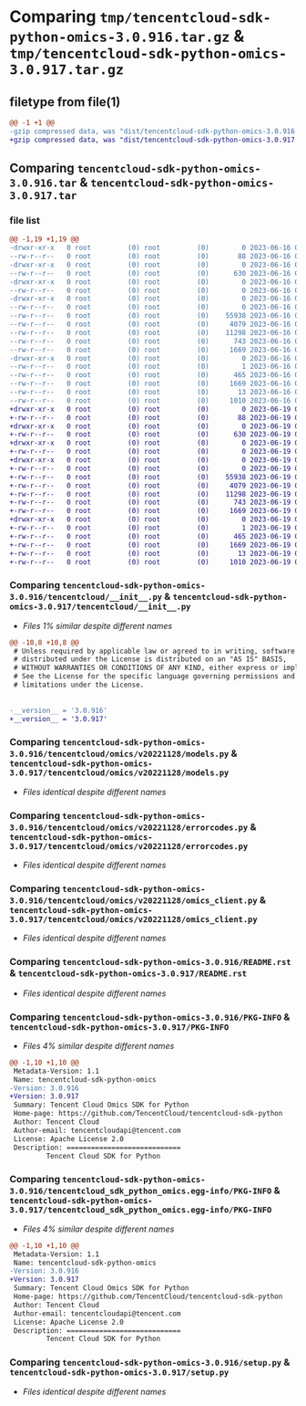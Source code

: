 # Comparing `tmp/tencentcloud-sdk-python-omics-3.0.916.tar.gz` & `tmp/tencentcloud-sdk-python-omics-3.0.917.tar.gz`

## filetype from file(1)

```diff
@@ -1 +1 @@
-gzip compressed data, was "dist/tencentcloud-sdk-python-omics-3.0.916.tar", last modified: Fri Jun 16 00:38:40 2023, max compression
+gzip compressed data, was "dist/tencentcloud-sdk-python-omics-3.0.917.tar", last modified: Mon Jun 19 00:30:23 2023, max compression
```

## Comparing `tencentcloud-sdk-python-omics-3.0.916.tar` & `tencentcloud-sdk-python-omics-3.0.917.tar`

### file list

```diff
@@ -1,19 +1,19 @@
-drwxr-xr-x   0 root         (0) root         (0)        0 2023-06-16 00:38:40.000000 tencentcloud-sdk-python-omics-3.0.916/
--rw-r--r--   0 root         (0) root         (0)       88 2023-06-16 00:38:40.000000 tencentcloud-sdk-python-omics-3.0.916/setup.cfg
-drwxr-xr-x   0 root         (0) root         (0)        0 2023-06-16 00:38:40.000000 tencentcloud-sdk-python-omics-3.0.916/tencentcloud/
--rw-r--r--   0 root         (0) root         (0)      630 2023-06-16 00:38:40.000000 tencentcloud-sdk-python-omics-3.0.916/tencentcloud/__init__.py
-drwxr-xr-x   0 root         (0) root         (0)        0 2023-06-16 00:38:40.000000 tencentcloud-sdk-python-omics-3.0.916/tencentcloud/omics/
--rw-r--r--   0 root         (0) root         (0)        0 2023-06-16 00:38:40.000000 tencentcloud-sdk-python-omics-3.0.916/tencentcloud/omics/__init__.py
-drwxr-xr-x   0 root         (0) root         (0)        0 2023-06-16 00:38:40.000000 tencentcloud-sdk-python-omics-3.0.916/tencentcloud/omics/v20221128/
--rw-r--r--   0 root         (0) root         (0)        0 2023-06-16 00:38:40.000000 tencentcloud-sdk-python-omics-3.0.916/tencentcloud/omics/v20221128/__init__.py
--rw-r--r--   0 root         (0) root         (0)    55938 2023-06-16 00:38:40.000000 tencentcloud-sdk-python-omics-3.0.916/tencentcloud/omics/v20221128/models.py
--rw-r--r--   0 root         (0) root         (0)     4079 2023-06-16 00:38:40.000000 tencentcloud-sdk-python-omics-3.0.916/tencentcloud/omics/v20221128/errorcodes.py
--rw-r--r--   0 root         (0) root         (0)    11298 2023-06-16 00:38:40.000000 tencentcloud-sdk-python-omics-3.0.916/tencentcloud/omics/v20221128/omics_client.py
--rw-r--r--   0 root         (0) root         (0)      743 2023-06-16 00:38:40.000000 tencentcloud-sdk-python-omics-3.0.916/README.rst
--rw-r--r--   0 root         (0) root         (0)     1669 2023-06-16 00:38:40.000000 tencentcloud-sdk-python-omics-3.0.916/PKG-INFO
-drwxr-xr-x   0 root         (0) root         (0)        0 2023-06-16 00:38:40.000000 tencentcloud-sdk-python-omics-3.0.916/tencentcloud_sdk_python_omics.egg-info/
--rw-r--r--   0 root         (0) root         (0)        1 2023-06-16 00:38:40.000000 tencentcloud-sdk-python-omics-3.0.916/tencentcloud_sdk_python_omics.egg-info/dependency_links.txt
--rw-r--r--   0 root         (0) root         (0)      465 2023-06-16 00:38:40.000000 tencentcloud-sdk-python-omics-3.0.916/tencentcloud_sdk_python_omics.egg-info/SOURCES.txt
--rw-r--r--   0 root         (0) root         (0)     1669 2023-06-16 00:38:40.000000 tencentcloud-sdk-python-omics-3.0.916/tencentcloud_sdk_python_omics.egg-info/PKG-INFO
--rw-r--r--   0 root         (0) root         (0)       13 2023-06-16 00:38:40.000000 tencentcloud-sdk-python-omics-3.0.916/tencentcloud_sdk_python_omics.egg-info/top_level.txt
--rw-r--r--   0 root         (0) root         (0)     1010 2023-06-16 00:38:40.000000 tencentcloud-sdk-python-omics-3.0.916/setup.py
+drwxr-xr-x   0 root         (0) root         (0)        0 2023-06-19 00:30:23.000000 tencentcloud-sdk-python-omics-3.0.917/
+-rw-r--r--   0 root         (0) root         (0)       88 2023-06-19 00:30:23.000000 tencentcloud-sdk-python-omics-3.0.917/setup.cfg
+drwxr-xr-x   0 root         (0) root         (0)        0 2023-06-19 00:30:23.000000 tencentcloud-sdk-python-omics-3.0.917/tencentcloud/
+-rw-r--r--   0 root         (0) root         (0)      630 2023-06-19 00:30:23.000000 tencentcloud-sdk-python-omics-3.0.917/tencentcloud/__init__.py
+drwxr-xr-x   0 root         (0) root         (0)        0 2023-06-19 00:30:23.000000 tencentcloud-sdk-python-omics-3.0.917/tencentcloud/omics/
+-rw-r--r--   0 root         (0) root         (0)        0 2023-06-19 00:30:23.000000 tencentcloud-sdk-python-omics-3.0.917/tencentcloud/omics/__init__.py
+drwxr-xr-x   0 root         (0) root         (0)        0 2023-06-19 00:30:23.000000 tencentcloud-sdk-python-omics-3.0.917/tencentcloud/omics/v20221128/
+-rw-r--r--   0 root         (0) root         (0)        0 2023-06-19 00:30:23.000000 tencentcloud-sdk-python-omics-3.0.917/tencentcloud/omics/v20221128/__init__.py
+-rw-r--r--   0 root         (0) root         (0)    55938 2023-06-19 00:30:23.000000 tencentcloud-sdk-python-omics-3.0.917/tencentcloud/omics/v20221128/models.py
+-rw-r--r--   0 root         (0) root         (0)     4079 2023-06-19 00:30:23.000000 tencentcloud-sdk-python-omics-3.0.917/tencentcloud/omics/v20221128/errorcodes.py
+-rw-r--r--   0 root         (0) root         (0)    11298 2023-06-19 00:30:23.000000 tencentcloud-sdk-python-omics-3.0.917/tencentcloud/omics/v20221128/omics_client.py
+-rw-r--r--   0 root         (0) root         (0)      743 2023-06-19 00:30:23.000000 tencentcloud-sdk-python-omics-3.0.917/README.rst
+-rw-r--r--   0 root         (0) root         (0)     1669 2023-06-19 00:30:23.000000 tencentcloud-sdk-python-omics-3.0.917/PKG-INFO
+drwxr-xr-x   0 root         (0) root         (0)        0 2023-06-19 00:30:23.000000 tencentcloud-sdk-python-omics-3.0.917/tencentcloud_sdk_python_omics.egg-info/
+-rw-r--r--   0 root         (0) root         (0)        1 2023-06-19 00:30:23.000000 tencentcloud-sdk-python-omics-3.0.917/tencentcloud_sdk_python_omics.egg-info/dependency_links.txt
+-rw-r--r--   0 root         (0) root         (0)      465 2023-06-19 00:30:23.000000 tencentcloud-sdk-python-omics-3.0.917/tencentcloud_sdk_python_omics.egg-info/SOURCES.txt
+-rw-r--r--   0 root         (0) root         (0)     1669 2023-06-19 00:30:23.000000 tencentcloud-sdk-python-omics-3.0.917/tencentcloud_sdk_python_omics.egg-info/PKG-INFO
+-rw-r--r--   0 root         (0) root         (0)       13 2023-06-19 00:30:23.000000 tencentcloud-sdk-python-omics-3.0.917/tencentcloud_sdk_python_omics.egg-info/top_level.txt
+-rw-r--r--   0 root         (0) root         (0)     1010 2023-06-19 00:30:23.000000 tencentcloud-sdk-python-omics-3.0.917/setup.py
```

### Comparing `tencentcloud-sdk-python-omics-3.0.916/tencentcloud/__init__.py` & `tencentcloud-sdk-python-omics-3.0.917/tencentcloud/__init__.py`

 * *Files 1% similar despite different names*

```diff
@@ -10,8 +10,8 @@
 # Unless required by applicable law or agreed to in writing, software
 # distributed under the License is distributed on an "AS IS" BASIS,
 # WITHOUT WARRANTIES OR CONDITIONS OF ANY KIND, either express or implied.
 # See the License for the specific language governing permissions and
 # limitations under the License.
 
 
-__version__ = '3.0.916'
+__version__ = '3.0.917'
```

### Comparing `tencentcloud-sdk-python-omics-3.0.916/tencentcloud/omics/v20221128/models.py` & `tencentcloud-sdk-python-omics-3.0.917/tencentcloud/omics/v20221128/models.py`

 * *Files identical despite different names*

### Comparing `tencentcloud-sdk-python-omics-3.0.916/tencentcloud/omics/v20221128/errorcodes.py` & `tencentcloud-sdk-python-omics-3.0.917/tencentcloud/omics/v20221128/errorcodes.py`

 * *Files identical despite different names*

### Comparing `tencentcloud-sdk-python-omics-3.0.916/tencentcloud/omics/v20221128/omics_client.py` & `tencentcloud-sdk-python-omics-3.0.917/tencentcloud/omics/v20221128/omics_client.py`

 * *Files identical despite different names*

### Comparing `tencentcloud-sdk-python-omics-3.0.916/README.rst` & `tencentcloud-sdk-python-omics-3.0.917/README.rst`

 * *Files identical despite different names*

### Comparing `tencentcloud-sdk-python-omics-3.0.916/PKG-INFO` & `tencentcloud-sdk-python-omics-3.0.917/PKG-INFO`

 * *Files 4% similar despite different names*

```diff
@@ -1,10 +1,10 @@
 Metadata-Version: 1.1
 Name: tencentcloud-sdk-python-omics
-Version: 3.0.916
+Version: 3.0.917
 Summary: Tencent Cloud Omics SDK for Python
 Home-page: https://github.com/TencentCloud/tencentcloud-sdk-python
 Author: Tencent Cloud
 Author-email: tencentcloudapi@tencent.com
 License: Apache License 2.0
 Description: ============================
         Tencent Cloud SDK for Python
```

### Comparing `tencentcloud-sdk-python-omics-3.0.916/tencentcloud_sdk_python_omics.egg-info/PKG-INFO` & `tencentcloud-sdk-python-omics-3.0.917/tencentcloud_sdk_python_omics.egg-info/PKG-INFO`

 * *Files 4% similar despite different names*

```diff
@@ -1,10 +1,10 @@
 Metadata-Version: 1.1
 Name: tencentcloud-sdk-python-omics
-Version: 3.0.916
+Version: 3.0.917
 Summary: Tencent Cloud Omics SDK for Python
 Home-page: https://github.com/TencentCloud/tencentcloud-sdk-python
 Author: Tencent Cloud
 Author-email: tencentcloudapi@tencent.com
 License: Apache License 2.0
 Description: ============================
         Tencent Cloud SDK for Python
```

### Comparing `tencentcloud-sdk-python-omics-3.0.916/setup.py` & `tencentcloud-sdk-python-omics-3.0.917/setup.py`

 * *Files identical despite different names*

